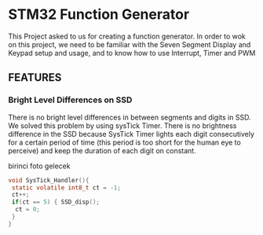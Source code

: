 # STM32 Function Generator
 This Project asked to us for creating a function generator. In order to wok on this project, we need to be familiar with the Seven Segment Display and Keypad setup and usage, and to know how to use Interrupt, Timer and PWM
 
 ## FEATURES
 ### Bright Level Differences on SSD
There is no bright level differences in between segments and digits in SSD. We solved this problem by using sysTick Timer. There is no brightness difference in the SSD because SysTick Timer lights each digit consecutively for a certain period of time (this period is too short for the human eye to perceive) and keep the duration of each digit on constant.

birinci foto gelecek

```C
void SysTick_Handler(){
 static volatile int8_t ct = -1;
 ct++;
 if(ct == 5) { SSD_disp();
  ct = 0;
 }
}
```
